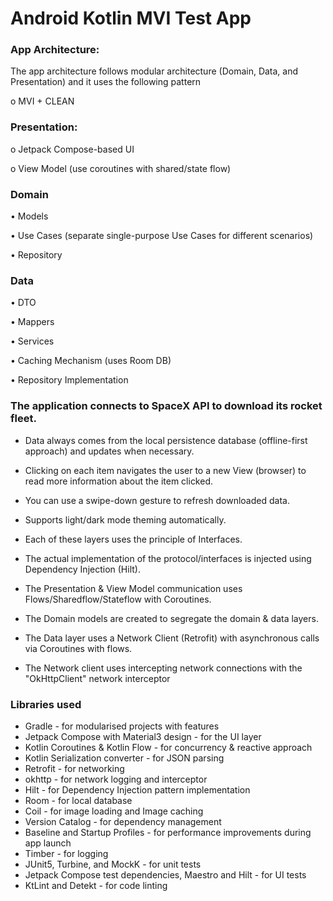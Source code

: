 # **Android Kotlin MVI Test App**

### App Architecture:
 
The app architecture follows modular architecture (Domain, Data, and Presentation) and it uses the following pattern
 
o	MVI + CLEAN
 
###	Presentation:
o	Jetpack Compose-based UI

o	View Model (use coroutines with shared/state flow) 
###	Domain
•	Models

•	Use Cases (separate single-purpose Use Cases for different scenarios)

•	Repository

###	Data
•	DTO

•	Mappers

•	Services

•	Caching Mechanism (uses Room DB)

•	Repository Implementation 


### The application connects to SpaceX API to download its rocket fleet.

  * Data always comes from the local persistence database (offline-first approach) and updates when necessary.

  * Clicking on each item navigates the user to a new View (browser) to read more information about the item clicked.

  * You can use a swipe-down gesture to refresh downloaded data.

  * Supports light/dark mode theming automatically.
    
  * Each of these layers uses the principle of Interfaces.
    
  * The actual implementation of the protocol/interfaces is injected using Dependency Injection (Hilt).

  * The Presentation & View Model communication uses Flows/Sharedflow/Stateflow with Coroutines.

  * The Domain models are created to segregate the domain & data layers.

  * The Data layer uses a Network Client (Retrofit) with asynchronous calls via Coroutines with flows.

  * The Network client uses intercepting network connections with the "OkHttpClient" network interceptor



###  Libraries used


* Gradle - for modularised projects with features
* Jetpack Compose with Material3 design - for the UI layer
* Kotlin Coroutines & Kotlin Flow - for concurrency & reactive approach
* Kotlin Serialization converter - for JSON parsing
* Retrofit - for networking
* okhttp  - for network logging and interceptor 
* Hilt - for Dependency Injection pattern implementation
* Room - for local database
* Coil - for image loading and Image caching
* Version Catalog - for dependency management
* Baseline and Startup Profiles - for performance improvements during app launch
* Timber - for logging
* JUnit5, Turbine, and MockK - for unit tests
* Jetpack Compose test dependencies, Maestro and Hilt - for UI tests
* KtLint and Detekt - for code linting
